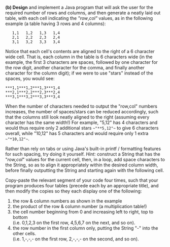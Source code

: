 **(b) Design** and implement a Java program that will ask the user for the required number of rows and columns, and then generate a neatly laid out table, with each cell indicating the _"row_,_col"_ values, as in the following example (a table having 3 rows and 4 columns):

```
   1,1   1,2   1,3   1,4
   2,1   2,2   2,3   2,4
   3,1   3,2   3,3   3,4
```

Notice that each cell's contents are aligned to the right of a 6 character wide cell. That is, each column in the table is 6 characters wide (in the example, the first 3 characters are spaces, followed by one character for the row digit, another character for the comma, and finally another character for the column digit); if we were to use "stars" instead of the spaces, you would see:  

```
***1,1***1,2***1,3***1,4
***2,1***2,2***2,3***2,4
***3,1***3,2***3,3***3,4
```

When the number of characters needed to output the "row,col" numbers increases, the number of spaces/stars can be reduced accordingly, such that the columns still look neatly aligned to the right (assuming every character has the same width!) For example, "5,12" has 4 characters and would thus require only 2 additional stars ``~"**5,12"~`` to give 6 characters overall, while "10,12" has 5 characters and would require only 1 extra ``~"*10,12"~``.

Rather than rely on tabs or using Java's built-in printf / formatting features for such spacing, try doing it yourself. _Hint:_ construct a String that has the "_row,col_" values for the current cell, then, in a loop, add space characters to the String, so as to align it appropriately within the desired column width, before finally outputting the String and starting again with the following cell.

Copy-paste the relevant segment of your code four times, such that your program produces four tables (precede each by an appropriate title), and then modify the copies so they each display one of the following:

1.  the row & column numbers as shown in the example
2.  the product of the row & column number (a multiplication table!)
3.  the cell number beginning from 0 and increasing left to right, top to bottom  
    (i.e. 0,1,2,3 on the first row, 4,5,6,7 on the next, and so on).
4.  the row number in the first column only, putting the String "-" into the other cells.  
    (i.e. 1,-,-,- on the first row, 2,-,-,- on the second, and so on).
